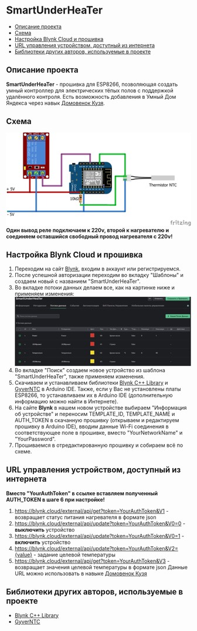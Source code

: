 # SmartUnderHeaTer
* [Описание проекта](#chapter-0)
* [Схема](#chapter-1)
* [Настройка Blynk Cloud и прошивка](#chapter-2)
* [URL управления устройством, доступный из интернета](#chapter-3)
* [Библиотеки других авторов, используемые в проекте](#chapter-4)

<a id="chapter-0"></a>
## Описание проекта
**SmartUnderHeaTer** - прошивка для ESP8266, позволяющая создать умный контроллер для электрических тёпых полов с поддержкой удалённого контроля. Есть возможность добавления в Умный Дом Яндекса через навык [Домовенок Кузя](https://alexstar.ru/).

<a id="chapter-1"></a>
## Схема
![SCHEME](https://github.com/redn1ghtz/SmartUnderHeaTer/blob/main/Pictures/SmartUnderHeaTer.png)
**Один вывод реле подключаем к 220v, второй к нагревателю и соединяем оставшийся свободный провод нагревателя с 220v!**

<a id="chapter-2"></a>
## Настройка Blynk Cloud и прошивка
1) Переходим на сайт [Blynk](https://blynk.io/), входим в аккаунт или регистрируемся.
2) После успешной авторизации переходим во вкладку "Шаблоны" и создаем новый с названием "SmartUnderHeaTer".
3) Во вкладке потоки данных делаем все, как на картинке ниже и применяем изменения:
![SETTINGS](https://github.com/redn1ghtz/SmartUnderHeaTer/blob/main/Pictures/blynkset.jpg)
4) Во вкладке "Поиск" создаем новое устройство из шаблона "SmartUnderHeaTer", также применяем изменения.
5) Скачиваем и устанавливаем библиотеки [Blynk C++ Library](https://github.com/blynkkk/blynk-library) и [GyverNTC](https://github.com/GyverLibs/GyverNTC) в Arduino IDE. Также, если у Вас не установлены платы ESP8266, то устанавливаем их в Arduino IDE (дополнительную информацию можно найти в Интернете).
6) На сайте **Blynk** в нашем новом устройстве выбираем "Информация об устройстве" и переносим TEMPLATE_ID, TEMPLATE_NAME и AUTH_TOKEN в скачанную прошивку (открываем и редактируем прошивку в Arduino IDE), вводим данные Wi-Fi соединения в соответствующее поле в прошивке, вместо "YourNetworkName" и "YourPassword".
7) Прошиваемся в отредактированную прошивку и собираем всё по схеме.

<a id="chapter-3"></a>
## URL управления устройством, доступный из интернета
**Вместо "YourAuthToken" в ссылке вставляем полученный AUTH_TOKEN в шаге 6 при настройке!**
1) https://blynk.cloud/external/api/get?token=YourAuthToken&V1 - возвращает статус питания нагревателя в формате json
2) https://blynk.cloud/external/api/update?token=YourAuthToken&V0=0 - **выключить** устройство
3) https://blynk.cloud/external/api/update?token=YourAuthToken&V0=1 - **включить** устройство
4) https://blynk.cloud/external/api/update?token=YourAuthToken&V2={value} - задание целевой температуры
5) https://blynk.cloud/external/api/get?token=YourAuthToken&V3 - возвращает значения целевой температуры в формате json
Данные URL можно использовать в навыке [Домовенок Кузя](https://alexstar.ru/)

<a id="chapter-4"></a>
## Библиотеки других авторов, используемые в проекте
* [Blynk C++ Library](https://github.com/blynkkk/blynk-library)
* [GyverNTC](https://github.com/GyverLibs/GyverNTC)
